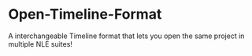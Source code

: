 # Open-Timeline-Format
A interchangeable Timeline format that lets you open the same project in multiple NLE suites! 
